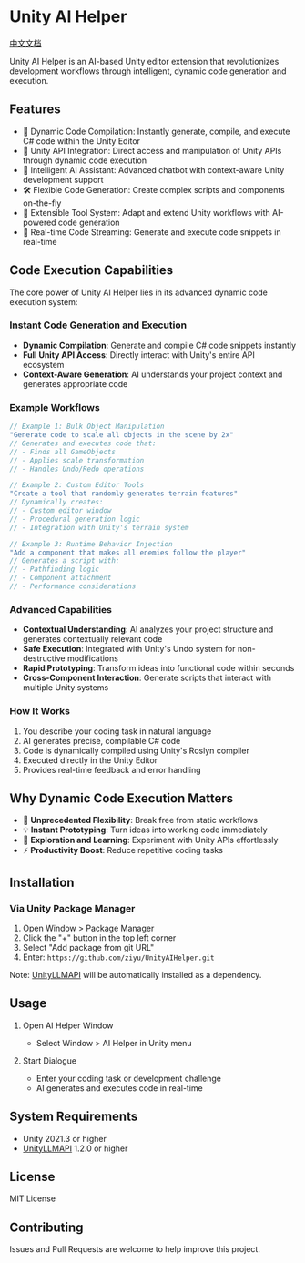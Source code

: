 # Unity AI Helper
[中文文档](README_CN.md)

Unity AI Helper is an AI-based Unity editor extension that revolutionizes development workflows through intelligent, dynamic code generation and execution.

## Features

- 🚀 Dynamic Code Compilation: Instantly generate, compile, and execute C# code within the Unity Editor
- 🔌 Unity API Integration: Direct access and manipulation of Unity APIs through dynamic code execution
- 🤖 Intelligent AI Assistant: Advanced chatbot with context-aware Unity development support
- 🛠 Flexible Code Generation: Create complex scripts and components on-the-fly
- 🧰 Extensible Tool System: Adapt and extend Unity workflows with AI-powered code generation
- 💬 Real-time Code Streaming: Generate and execute code snippets in real-time

## Code Execution Capabilities

The core power of Unity AI Helper lies in its advanced dynamic code execution system:

### Instant Code Generation and Execution

- **Dynamic Compilation**: Generate and compile C# code snippets instantly
- **Full Unity API Access**: Directly interact with Unity's entire API ecosystem
- **Context-Aware Generation**: AI understands your project context and generates appropriate code

### Example Workflows

```csharp
// Example 1: Bulk Object Manipulation
"Generate code to scale all objects in the scene by 2x"
// Generates and executes code that:
// - Finds all GameObjects
// - Applies scale transformation
// - Handles Undo/Redo operations

// Example 2: Custom Editor Tools
"Create a tool that randomly generates terrain features"
// Dynamically creates:
// - Custom editor window
// - Procedural generation logic
// - Integration with Unity's terrain system

// Example 3: Runtime Behavior Injection
"Add a component that makes all enemies follow the player"
// Generates a script with:
// - Pathfinding logic
// - Component attachment
// - Performance considerations
```

### Advanced Capabilities

- **Contextual Understanding**: AI analyzes your project structure and generates contextually relevant code
- **Safe Execution**: Integrated with Unity's Undo system for non-destructive modifications
- **Rapid Prototyping**: Transform ideas into functional code within seconds
- **Cross-Component Interaction**: Generate scripts that interact with multiple Unity systems

### How It Works

1. You describe your coding task in natural language
2. AI generates precise, compilable C# code
3. Code is dynamically compiled using Unity's Roslyn compiler
4. Executed directly in the Unity Editor
5. Provides real-time feedback and error handling

## Why Dynamic Code Execution Matters

- 🚀 **Unprecedented Flexibility**: Break free from static workflows
- 💡 **Instant Prototyping**: Turn ideas into working code immediately
- 🔬 **Exploration and Learning**: Experiment with Unity APIs effortlessly
- ⚡ **Productivity Boost**: Reduce repetitive coding tasks

## Installation

### Via Unity Package Manager

1. Open Window > Package Manager
2. Click the "+" button in the top left corner
3. Select "Add package from git URL"
4. Enter: `https://github.com/ziyu/UnityAIHelper.git`

Note: [UnityLLMAPI](https://github.com/ziyu/UnityLLMAPI.git) will be automatically installed as a dependency.

## Usage

1. Open AI Helper Window
   - Select Window > AI Helper in Unity menu

2. Start Dialogue
   - Enter your coding task or development challenge
   - AI generates and executes code in real-time

## System Requirements

- Unity 2021.3 or higher
- [UnityLLMAPI](https://github.com/ziyu/UnityLLMAPI.git) 1.2.0 or higher

## License

MIT License

## Contributing

Issues and Pull Requests are welcome to help improve this project.